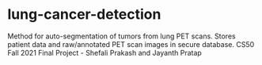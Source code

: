 # lung-cancer-detection
Method for auto-segmentation of tumors from lung PET scans. Stores patient data and raw/annotated PET scan images in secure database. CS50 Fall 2021 Final Project - Shefali Prakash and Jayanth Pratap
